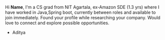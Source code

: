 Hi __Name__,
I'm a CS grad from NIT Agartala, ex-Amazon SDE (1.3 yrs) where I have worked in Java,Spring boot, currently between roles and available to join immediately. Found your profile while researching your company. Would love to connect and explore possible opportunities.

- Aditya